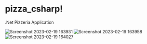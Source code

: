 # pizza_csharp!
.Net Pizzeria Application

![Screenshot 2023-02-19 163931](https://user-images.githubusercontent.com/34632896/219979658-f5a0d732-507f-4114-9363-088c00a9c16d.png)
![Screenshot 2023-02-19 163958](https://user-images.githubusercontent.com/34632896/219979659-617bcef9-a05d-4457-a290-8c2546ba2b81.png)
![Screenshot 2023-02-19 164027](https://user-images.githubusercontent.com/34632896/219979662-5823a590-ce72-454a-af7f-0c305f7638f1.png)
